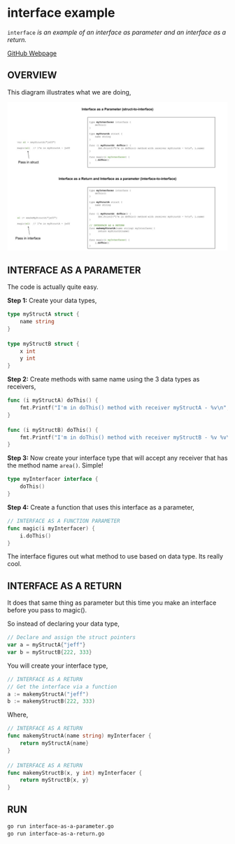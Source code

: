 # interface example

`interface` _is an example of
an interface as parameter and an interface as a return._

[GitHub Webpage](https://jeffdecola.github.io/my-go-examples/)

## OVERVIEW

This diagram illustrates what we are doing,

![IMAGE - pointers1 - IMAGE](../../../docs/pics/interface-example.jpg)

## INTERFACE AS A PARAMETER

The code is actually quite easy.

**Step 1:** Create your data types,

```go
type myStructA struct {
    name string
}

type myStructB struct {
    x int
    y int
}
```

**Step 2:** Create methods with same name using the 3 data types as receivers,

```go
func (i myStructA) doThis() {
    fmt.Printf("I'm in doThis() method with receiver myStructA - %v\n", i.name)
}

func (i myStructB) doThis() {
    fmt.Printf("I'm in doThis() method with receiver myStructB - %v %v\n", i.x, i.y)
}
```

**Step 3:** Now create your interface type that will accept any receiver that has
the method name `area()`.  Simple!

```go
type myInterfacer interface {
    doThis()
}
```

**Step 4:** Create a function that uses this interface as a parameter,

```go
// INTERFACE AS A FUNCTION PARAMETER
func magic(i myInterfacer) {
    i.doThis()
}
```

The interface figures out what method to use based on data type.
Its really cool.

## INTERFACE AS A RETURN

It does that same thing as parameter but this time you make an
interface before you pass to magic().

So instead of declaring your data type,

```go
// Declare and assign the struct pointers
var a = myStructA{"jeff"}
var b = myStructB{222, 333}
```

You will create your interface type,

```go
// INTERFACE AS A RETURN
// Get the interface via a function
a := makemyStructA("jeff")
b := makemyStructB(222, 333)
```

Where,

```go
// INTERFACE AS A RETURN
func makemyStructA(name string) myInterfacer {
    return myStructA{name}
}

// INTERFACE AS A RETURN
func makemyStructB(x, y int) myInterfacer {
    return myStructB{x, y}
}
```

## RUN

```bash
go run interface-as-a-parameter.go
go run interface-as-a-return.go
```
